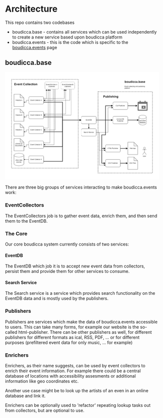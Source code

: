 # Architecture

This repo contains two codebases
 - boudicca.base - contains all services which can be used independently to create a new service based upon boudicca platform
 - boudicca.events - this is the code which is specific to the [boudicca.events](https://boudicca.events) page

## boudicca.base

![Architecture Diagram](docs/architecture/boudicca_architecture.drawio.png)

There are three big groups of services interacting to make boudicca.events work:

### EventCollectors

The EventCollectors job is to gather event data, enrich them, and then send them to the EventDB.

### The Core

Our core boudicca system currently consists of two services:

#### EventDB

The EventDB which job it is to accept new event data from collectors, persist them and provide them for other
services to consume. 

#### Search Service 

The Search service is a service which provides search functionality on the EventDB data and is mostly used by the publishers.

### Publishers

Publishers are services which make the data of boudicca.events accessible to users. This can take many forms, for
example our website is the so-called html-publisher. There can be other publishers as well, for different publishers for
different formats as ical, RSS, PDF, ... or for different purposes (prefiltered event data for only music, ... for
example)

### Enrichers

Enrichers, as their name suggests, can be used by event collectors to enrich their event information. For example there
could be a central database of locations with accessibility assesments or additional information like geo coordinates etc.

Another use case might be to look up the artists of an even in an online database and link it.

Enrichers can be optionally used to 'refactor' repeating lookup tasks out from collectors, but are optional to use.